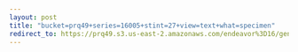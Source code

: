 ```yaml
---
layout: post
title: "bucket=prq49+series=16005+stint=27+view=text+what=specimen"
redirect_to: https://prq49.s3.us-east-2.amazonaws.com/endeavor%3D16/genomes/stage%3D0%2Bwhat%3Dgenerated/stint%3D27/series%3D16005/a%3Dgenome%2Bcriteria%3Dabundance%2Bmorph%3Dwildtype%2Bproc%3D0%2Bseries%3D16005%2Bstint%3D27%2Bthread%3D0%2Bvariation%3Dmaster%2Bext%3D.json.gz
---
```

